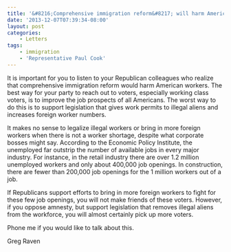 ```yaml
---
title: '&#8216;Comprehensive immigration reform&#8217; will harm Americans'
date: '2013-12-07T07:39:34-08:00'
layout: post
categories:
    - Letters
tags:
    - immigration
    - 'Representative Paul Cook'
---
```


It is important for you to listen to your Republican colleagues who realize that comprehensive immigration reform would harm American workers. The best way for your party to reach out to voters, especially working class voters, is to improve the job prospects of all Americans. The worst way to do this is to support legislation that gives work permits to illegal aliens and increases foreign worker numbers.  
  
It makes no sense to legalize illegal workers or bring in more foreign workers when there is not a worker shortage, despite what corporate bosses might say. According to the Economic Policy Institute, the unemployed far outstrip the number of available jobs in every major industry. For instance, in the retail industry there are over 1.2 million unemployed workers and only about 400,000 job openings. In construction, there are fewer than 200,000 job openings for the 1 million workers out of a job.

If Republicans support efforts to bring in more foreign workers to fight for these few job openings, you will not make friends of these voters. However, if you oppose amnesty, but support legislation that removes illegal aliens from the workforce, you will almost certainly pick up more voters.

Phone me if you would like to talk about this.

Greg Raven